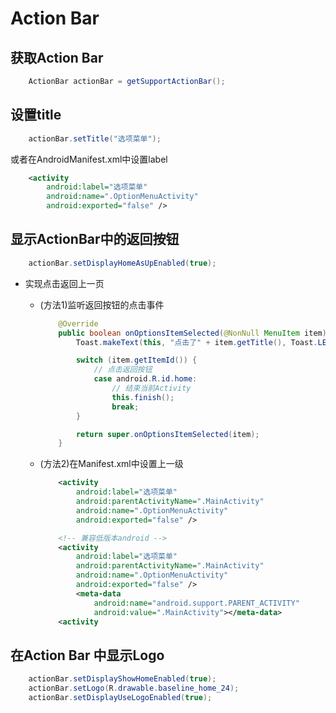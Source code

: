 # Action Bar

## 获取Action Bar
```java
    ActionBar actionBar = getSupportActionBar();
```

## 设置title
```java
    actionBar.setTitle("选项菜单");
```
或者在AndroidManifest.xml中设置label
```xml
    <activity
        android:label="选项菜单"
        android:name=".OptionMenuActivity"
        android:exported="false" />
```

## 显示ActionBar中的返回按钮

```java
    actionBar.setDisplayHomeAsUpEnabled(true);
```

- 实现点击返回上一页
    - (方法1)监听返回按钮的点击事件
        ```java
            @Override
            public boolean onOptionsItemSelected(@NonNull MenuItem item) {
                Toast.makeText(this, "点击了" + item.getTitle(), Toast.LENGTH_SHORT).show();

                switch (item.getItemId()) {
                    // 点击返回按钮
                    case android.R.id.home:
                        // 结束当前Activity
                        this.finish();
                        break;
                }

                return super.onOptionsItemSelected(item);
            }
        ```

    - (方法2)在Manifest.xml中设置上一级
        ```xml
            <activity
                android:label="选项菜单"
                android:parentActivityName=".MainActivity"
                android:name=".OptionMenuActivity"
                android:exported="false" />

            <!-- 兼容低版本android -->
            <activity
                android:label="选项菜单"
                android:parentActivityName=".MainActivity"
                android:name=".OptionMenuActivity"
                android:exported="false" />
                <meta-data 
                    android:name="android.support.PARENT_ACTIVITY" 
                    android:value=".MainActivity"></meta-data>
            <activity
        ```

## 在Action Bar 中显示Logo
```java
    actionBar.setDisplayShowHomeEnabled(true);
    actionBar.setLogo(R.drawable.baseline_home_24);
    actionBar.setDisplayUseLogoEnabled(true);
```